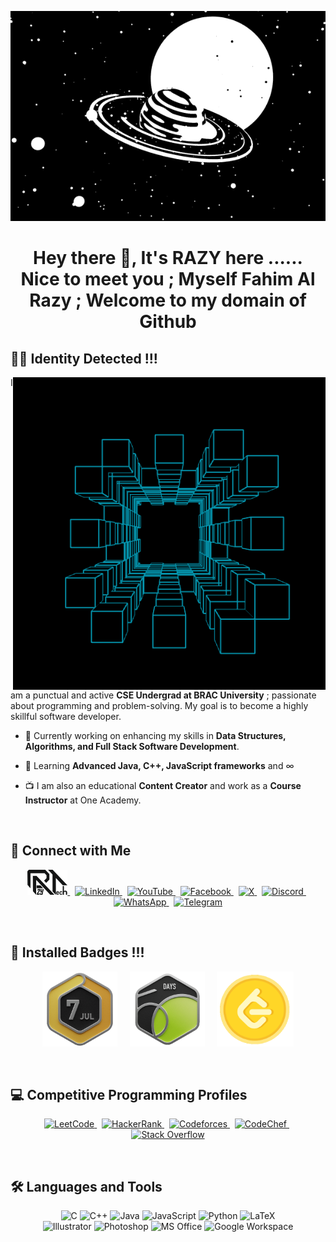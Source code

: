 <p align="center">
  <img src="https://github.com/Fahim-AlRazy/Fahim-AlRazy/blob/main/f94df1f75eb518ade0f5c608c21e36f6.gif?raw=true" width="800"/>
</p>
<p align="left">
<h1 align="center">Hey there 🐸, It's RAZY here ......<br>Nice to meet you ; Myself Fahim Al Razy ; Welcome to my domain of Github </h1>

## 👨‍💻 Identity Detected !!!

  <img src="https://github.com/Fahim-AlRazy/Fahim-AlRazy/blob/main/72dd95e157eda77042ea6b2fa5afff50.gif?raw=true" alt="BRAC University Logo" align="right" width="500"/>
  
  I am a punctual and active **CSE Undergrad at BRAC University** ; passionate about programming and problem-solving. My goal is to become a highly skillful software developer.
  
  - 🔭 Currently working on enhancing my skills in **Data Structures, Algorithms, and Full Stack Software Development**.
  
  - 🌱 Learning **Advanced Java, C++, JavaScript frameworks** and ∞ 
  
  - 📺 I am also an educational **Content Creator** and work as a **Course Instructor** at One Academy.

</p>
<br>

## 🤝 Connect with Me
<p align="center">
  <a href="#" target="_blank">
    <img src="https://github.com/Fahim-AlRazy/Fahim-AlRazy/blob/main/razytech.png?raw=true" alt="Portfolio" height="40">
  </a>
  &nbsp;
  <a href="https://www.linkedin.com/in/fahimalrazy" target="_blank">
    <img src="https://img.shields.io/badge/LinkedIn-0077B5?style=for-the-badge&logo=linkedin&logoColor=white" alt="LinkedIn">
  </a>
  &nbsp;
  <a href="https://www.youtube.com/@Fahim_AL_Razy" target="_blank">
    <img src="https://img.shields.io/badge/YouTube-FF0000?style=for-the-badge&logo=youtube&logoColor=white" alt="YouTube">
  </a>
  &nbsp;
  <a href="https://www.facebook.com/shamilur.raji" target="_blank">
    <img src="https://img.shields.io/badge/Facebook-1877F2?style=for-the-badge&logo=facebook&logoColor=white" alt="Facebook">
  </a>
  &nbsp;
  <a href="https://x.com/FahimALRazy" target="_blank">
    <img src="https://img.shields.io/badge/X-000000?style=for-the-badge&logo=x&logoColor=white" alt="X">
  </a>
  &nbsp;
  <a href="https://discordapp.com/users/1232362427698384919" target="_blank">
    <img src="https://img.shields.io/badge/Discord-5865F2?style=for-the-badge&logo=discord&logoColor=white" alt="Discord">
  </a>
  &nbsp;
  <a href="https://wa.me/8801521705263" target="_blank">
    <img src="https://img.shields.io/badge/WhatsApp-25D366?style=for-the-badge&logo=whatsapp&logoColor=white" alt="WhatsApp">
  </a>
  &nbsp;
  <a href="http://t.me/Fahim_Al_Razy" target="_blank">
    <img src="https://img.shields.io/badge/Telegram-26A5E4?style=for-the-badge&logo=telegram&logoColor=white" alt="Telegram">
  </a>
</p>
<br>

## 🏅 Installed Badges !!!
<p align="center">
  <img src="https://github.com/Fahim-AlRazy/Fahim-AlRazy/blob/main/202507.gif?raw=true" alt="Badge 1" height="120"/>
  &nbsp;&nbsp;&nbsp;
  <img src="https://github.com/Fahim-AlRazy/Fahim-AlRazy/blob/main/2550.gif?raw=true" alt="Badge 2" height="120"/>
  &nbsp;&nbsp;&nbsp;
  <img src="https://github.com/Fahim-AlRazy/Fahim-AlRazy/blob/main/coin.gif?raw=true" alt="Badge 3" height="120"/>
</p>
<br>

## 💻 Competitive Programming Profiles
<p align="center">
  <a href="https://leetcode.com/u/FAHIM_AL_RAZY/" target="_blank">
    <img src="https://img.shields.io/badge/LeetCode-FFA116?style=for-the-badge&logo=LeetCode&logoColor=black" alt="LeetCode">
  </a>
  &nbsp;
  <a href="https://www.hackerrank.com/profile/fahimalrazy2005" target="_blank">
    <img src="https://img.shields.io/badge/-HackerRank-2EC866?style=for-the-badge&logo=HackerRank&logoColor=white" alt="HackerRank">
  </a>
  &nbsp;
  <a href="https://codeforces.com/profile/fahim_al_razy" target="_blank">
    <img src="https://img.shields.io/badge/Codeforces-445f9d?style=for-the-badge&logo=Codeforces&logoColor=white" alt="Codeforces">
  </a>
  &nbsp;
  <a href="https://www.codechef.com/users/watch_shine_08" target="_blank">
    <img src="https://img.shields.io/badge/CodeChef-5B4638?style=for-the-badge&logo=CodeChef&logoColor=white" alt="CodeChef">
  </a>
  &nbsp;
  <a href="https://stackoverflow.com/users/28312580/fahim-al-razy" target="_blank">
    <img src="https://img.shields.io/badge/Stack_Overflow-FE7A16?style=for-the-badge&logo=stack-overflow&logoColor=white" alt="Stack Overflow">
  </a>
</p>
<br>

## 🛠️ Languages and Tools
<p align="center">
  <img src="https://img.shields.io/badge/C-00599C?style=for-the-badge&logo=c&logoColor=white" alt="C"/>
  <img src="https://img.shields.io/badge/C++-00599C?style=for-the-badge&logo=c%2B%2B&logoColor=white" alt="C++"/>
  <img src="https://img.shields.io/badge/Java-ED8B00?style=for-the-badge&logo=openjdk&logoColor=white" alt="Java"/>
  <img src="https://img.shields.io/badge/JavaScript-F7DF1E?style=for-the-badge&logo=javascript&logoColor=black" alt="JavaScript"/>
  <img src="https://img.shields.io/badge/Python-3776AB?style=for-the-badge&logo=python&logoColor=white" alt="Python"/>
  <img src="https://img.shields.io/badge/LaTeX-008080?style=for-the-badge&logo=latex&logoColor=white" alt="LaTeX"/>
  <br>
  <img src="https://img.shields.io/badge/Adobe%20Illustrator-FF9A00?style=for-the-badge&logo=adobe%20illustrator&logoColor=white" alt="Illustrator"/>
  <img src="https://img.shields.io/badge/Adobe%20Photoshop-31A8FF?style=for-the-badge&logo=adobe%20photoshop&logoColor=white" alt="Photoshop"/>
  <img src="https://img.shields.io/badge/Microsoft%20Office-D83B01?style=for-the-badge&logo=microsoft%20office&logoColor=white" alt="MS Office"/>
  <img src="https://img.shields.io/badge/Google%20Workspace-4285F4?style=for-the-badge&logo=google&logoColor=white" alt="Google Workspace"/>
</p>
<br>
